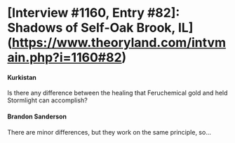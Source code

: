 # [Interview #1160, Entry #82]: Shadows of Self-Oak Brook, IL](https://www.theoryland.com/intvmain.php?i=1160#82)

#### Kurkistan

Is there any difference between the healing that Feruchemical gold and held Stormlight can accomplish?

#### Brandon Sanderson

There are minor differences, but they work on the same principle, so...

